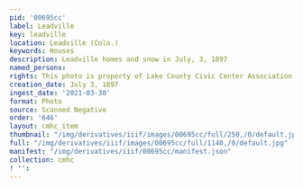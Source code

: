 ```yaml
---
pid: '00695cc'
label: Leadville
key: leadville
location: Leadville (Colo.)
keywords: Houses
description: Leadville homes and snow in July, 3, 1897
named_persons: 
rights: This photo is property of Lake County Civic Center Association.
creation_date: July 3, 1897
ingest_date: '2021-03-30'
format: Photo
source: Scanned Negative
order: '646'
layout: cmhc_item
thumbnail: "/img/derivatives/iiif/images/00695cc/full/250,/0/default.jpg"
full: "/img/derivatives/iiif/images/00695cc/full/1140,/0/default.jpg"
manifest: "/img/derivatives/iiif/00695cc/manifest.json"
collection: cmhc
! '': 
---
```

